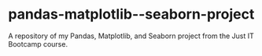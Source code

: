 # pandas-matplotlib--seaborn-project
A repository of my Pandas, Matplotlib, and Seaborn project from the Just IT Bootcamp course.
